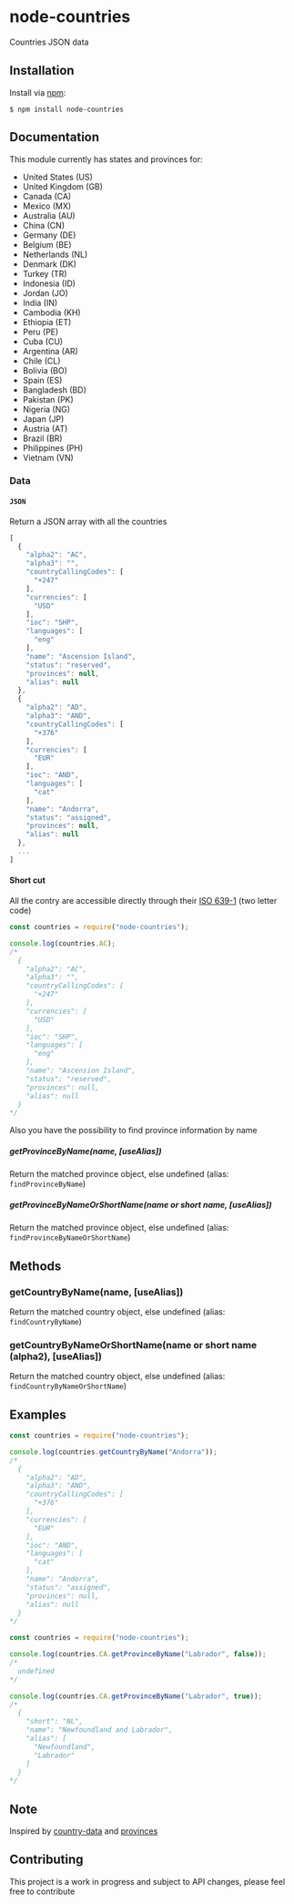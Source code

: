 # node-countries

Countries JSON data

## Installation

Install via [npm](https://www.npmjs.com/):

```
$ npm install node-countries
```

## Documentation

This module currently has states and provinces for:

- United States (US)
- United Kingdom (GB)
- Canada (CA)
- Mexico (MX)
- Australia (AU)
- China (CN)
- Germany (DE)
- Belgium (BE)
- Netherlands (NL)
- Denmark (DK)
- Turkey (TR)
- Indonesia (ID)
- Jordan (JO)
- India (IN)
- Cambodia (KH)
- Ethiopia (ET)
- Peru (PE)
- Cuba (CU)
- Argentina (AR)
- Chile (CL)
- Bolivia (BO)
- Spain (ES)
- Bangladesh (BD)
- Pakistan (PK)
- Nigeria (NG)
- Japan (JP)
- Austria (AT)
- Brazil (BR)
- Philippines (PH)
- Vietnam (VN)

### Data

#### `JSON`

Return a JSON array with all the countries

```javascript
[
  {
    "alpha2": "AC",
    "alpha3": "",
    "countryCallingCodes": [
      "+247"
    ],
    "currencies": [
      "USD"
    ],
    "ioc": "SHP",
    "languages": [
      "eng"
    ],
    "name": "Ascension Island",
    "status": "reserved",
    "provinces": null,
    "alias": null
  },
  {
    "alpha2": "AD",
    "alpha3": "AND",
    "countryCallingCodes": [
      "+376"
    ],
    "currencies": [
      "EUR"
    ],
    "ioc": "AND",
    "languages": [
      "cat"
    ],
    "name": "Andorra",
    "status": "assigned",
    "provinces": null,
    "alias": null
  },
  ...
]
```

#### Short cut

All the contry are accessible directly through their [ISO 639-1](http://en.wikipedia.org/wiki/ISO_639-1) (two letter code)

```javascript
const countries = require("node-countries");

console.log(countries.AC);
/*
  {
    "alpha2": "AC",
    "alpha3": "",
    "countryCallingCodes": [
      "+247"
    ],
    "currencies": [
      "USD"
    ],
    "ioc": "SHP",
    "languages": [
      "eng"
    ],
    "name": "Ascension Island",
    "status": "reserved",
    "provinces": null,
    "alias": null
  }
*/
```

Also you have the possibility to find province information by name

##### getProvinceByName(name, [useAlias])

Return the matched province object, else undefined (alias: `findProvinceByName`)

##### getProvinceByNameOrShortName(name or short name, [useAlias])

Return the matched province object, else undefined (alias: `findProvinceByNameOrShortName`)

## Methods

### getCountryByName(name, [useAlias])

Return the matched country object, else undefined (alias: `findCountryByName`)

### getCountryByNameOrShortName(name or short name (alpha2), [useAlias])

Return the matched country object, else undefined (alias: `findCountryByNameOrShortName`)

## Examples

```javascript
const countries = require("node-countries");

console.log(countries.getCountryByName("Andorra"));
/*
  {
    "alpha2": "AD",
    "alpha3": "AND",
    "countryCallingCodes": [
      "+376"
    ],
    "currencies": [
      "EUR"
    ],
    "ioc": "AND",
    "languages": [
      "cat"
    ],
    "name": "Andorra",
    "status": "assigned",
    "provinces": null,
    "alias": null
  }
*/
```

```javascript
const countries = require("node-countries");

console.log(countries.CA.getProvinceByName("Labrador", false));
/*
  undefined
*/

console.log(countries.CA.getProvinceByName("Labrador", true));
/*
  {
    "short": "NL",
    "name": "Newfoundland and Labrador",
    "alias": [
      "Newfoundland",
      "Labrador"
    ]
  }
*/
```

## Note

Inspired by [country-data](https://github.com/OpenBookPrices/country-data) and [provinces](https://github.com/substack/provinces)

## Contributing

This project is a work in progress and subject to API changes, please feel free to contribute
